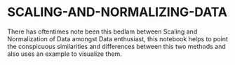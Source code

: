 # SCALING-AND-NORMALIZING-DATA
There has oftentimes note been this bedlam between Scaling and Normalization of Data amongst Data enthusiast, this notebook helps to point the conspicuous similarities and differences between this two methods and also uses an example to visualize them.
